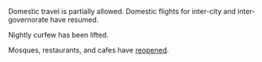Domestic travel is partially allowed. Domestic flights for inter-city and inter-governorate have resumed.

Nightly curfew has been lifted.

Mosques, restaurants, and cafes have [reopened](https://www.aa.com.tr/en/africa/tunisia-to-reopen-mosques-cafes-after-nearly-3-months/1849404).
